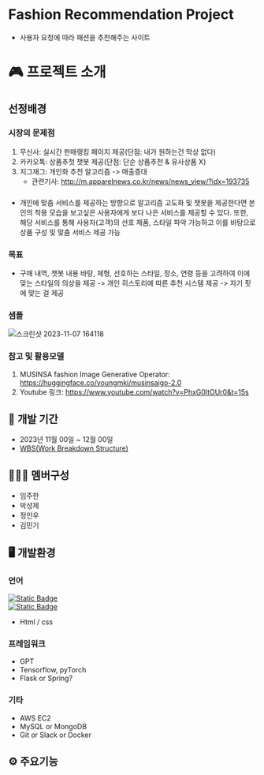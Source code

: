 # Fashion Recommendation Project
- 사용자 요청에 따라 패션을 추천해주는 사이트

# 🎮 프로젝트 소개
## 선정배경
### 시장의 문제점
  1. 무신사: 실시간 판매랭킹 페이지 제공(단점: 내가 원하는건 막상 없다)
  2. 카카오톡: 상품추첫 챗봇 제공(단점: 단순 상품추천 & 유사상품 X)
  3. 지그재그: 개인화 추천 알고리즘 -> 매출증대
     - 관련기사: http://m.apparelnews.co.kr/news/news_view/?idx=193735

### 
- 개인에 맞춤 서비스를 제공하는 방향으로 알고리즘 고도화 및 챗봇을 제공한다면
  본인의 착용 모습을 보고싶은 사용자에게 보다 나은 서비스를 제공할 수 있다.
  또한, 해당 서비스를 통해 사용자(고객)의 선호 제품, 스타일 파악 가능하고
  이를 바탕으로 상품 구성 및 맟춤 서비스 제공 가능
  
### 목표
- 구매 내역, 챗봇 내용 바탕, 체형, 선호하는 스타일, 장소, 연령 등을 고려하여
  이에 맞는 스타일의 의상을 제공 -> 개인 히스토리에 따른 추천 시스템 제공 -> 자기 핏에 맞는 걸 제공

### 샘플
![스크린샷 2023-11-07 164118](https://github.com/rlaalsrl0302/Fashion_Project/assets/131218231/9d24bef2-2010-48f9-8052-671ccf57bcb7)

### 참고 및 활용모델
1. MUSINSA fashion Image Generative Operator: 
   https://huggingface.co/youngmki/musinsaigo-2.0
2. Youtube 링크: 
   https://www.youtube.com/watch?v=PhxG0ltOUr0&t=15s

## 📆 개발 기간
- 2023년 11월 00일 ~ 12월 00일
- [WBS(Work Breakdown Structure)](www.naver.com)
## 🧑‍🤝‍🧑 멤버구성
- 임주한
- 박성제
- 정인우
- 김민기
## 🖥️ 개발환경
### 언어
<a href = "https://www.python.org/"><img alt="Static Badge" src="https://img.shields.io/badge/3.14-Python-blue"></a><br>
<a href = "https://www.java.com/ko/"><img alt="Static Badge" src="https://img.shields.io/badge/3.14-Java-orange"></a><br>

- Html / css
### 프레임워크
- GPT
- Tensorflow, pyTorch
- Flask or Spring?
### 기타
- AWS EC2
- MySQL or MongoDB
- Git or Slack or Docker
## ⚙️ 주요기능
